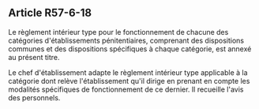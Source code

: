 Article R57-6-18
----
Le règlement intérieur type pour le fonctionnement de chacune des catégories
d'établissements pénitentiaires, comprenant des dispositions communes et des
dispositions spécifiques à chaque catégorie, est annexé au présent titre.

Le chef d'établissement adapte le règlement intérieur type applicable à la
catégorie dont relève l'établissement qu'il dirige en prenant en compte les
modalités spécifiques de fonctionnement de ce dernier. Il recueille l'avis des
personnels.
